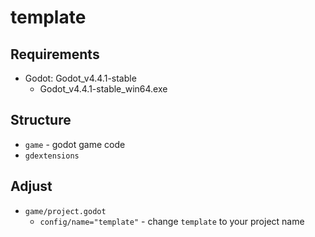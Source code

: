 # template

## Requirements

- Godot: Godot_v4.4.1-stable
  - Godot_v4.4.1-stable_win64.exe

## Structure

- `game` - godot game code
- `gdextensions`

## Adjust

- `game/project.godot`
  - `config/name="template"` - change `template` to your project name
